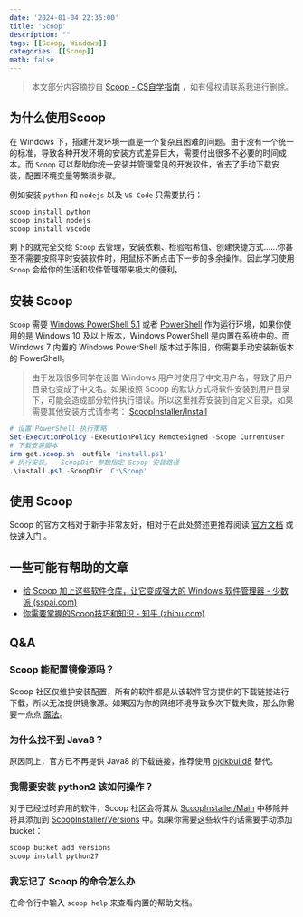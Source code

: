 ```yaml
---
date: '2024-01-04 22:35:00'
title: 'Scoop'
description: ""
tags: [[Scoop, Windows]]
categories: [[Scoop]]
math: false
---
```


> 本文部分内容摘抄自 [Scoop - CS自学指南](https://csdiy.wiki/必学工具/Scoop/#python2) ，如有侵权请联系我进行删除。

## 为什么使用Scoop

在 Windows 下，搭建开发环境一直是一个复杂且困难的问题。由于没有一个统一的标准，导致各种开发环境的安装方式差异巨大，需要付出很多不必要的时间成本。而 `Scoop` 可以帮助你统一安装并管理常见的开发软件，省去了手动下载安装，配置环境变量等繁琐步骤。

例如安装 `python` 和 `nodejs` 以及 `VS Code` 只需要执行：

```powershell
scoop install python
scoop install nodejs
scoop install vscode
```

剩下的就完全交给 `Scoop` 去管理，安装依赖、检验哈希值、创建快捷方式……你甚至不需要按照平时安装软件时，用鼠标不断点击下一步的多余操作。因此学习使用 `Scoop` 会给你的生活和软件管理带来极大的便利。

## 安装 Scoop

`Scoop` 需要 [Windows PowerShell 5.1](https://aka.ms/wmf5download) 或者 [PowerShell](https://aka.ms/powershell) 作为运行环境，如果你使用的是 Windows 10 及以上版本，Windows PowerShell 是内置在系统中的。而 Windows 7 内置的 Windows PowerShell 版本过于陈旧，你需要手动安装新版本的 PowerShell。

> 由于发现很多同学在设置 Windows 用户时使用了中文用户名，导致了用户目录也变成了中文名。如果按照 Scoop 的默认方式将软件安装到用户目录下，可能会造成部分软件执行错误。所以这里推荐安装到自定义目录，如果需要其他安装方式请参考： [ScoopInstaller/Install](https://github.com/ScoopInstaller/Install)

```powershell
# 设置 PowerShell 执行策略
Set-ExecutionPolicy -ExecutionPolicy RemoteSigned -Scope CurrentUser
# 下载安装脚本
irm get.scoop.sh -outfile 'install.ps1'
# 执行安装, --ScoopDir 参数指定 Scoop 安装路径
.\install.ps1 -ScoopDir 'C:\Scoop'
```

## 使用 Scoop

Scoop 的官方文档对于新手非常友好，相对于在此处赘述更推荐阅读 [官方文档](https://github.com/ScoopInstaller/Scoop) 或 [快速入门](https://github.com/ScoopInstaller/Scoop/wiki/Quick-Start) 。

## 一些可能有帮助的文章

- [给 Scoop 加上这些软件仓库，让它变成强大的 Windows 软件管理器 - 少数派 (sspai.com)](https://sspai.com/post/52710#!)
- [你需要掌握的Scoop技巧和知识 - 知乎 (zhihu.com)](https://zhuanlan.zhihu.com/p/135278662)

## Q&A

### Scoop 能配置镜像源吗？

Scoop 社区仅维护安装配置，所有的软件都是从该软件官方提供的下载链接进行下载，所以无法提供镜像源。如果因为你的网络环境导致多次下载失败，那么你需要一点点 [魔法](https://csdiy.wiki/必学工具/翻墙/)。

### 为什么找不到 Java8？

原因同上，官方已不再提供 Java8 的下载链接，推荐使用 [ojdkbuild8](https://github.com/ScoopInstaller/Java/blob/master/bucket/ojdkbuild8.json) 替代。

### 我需要安装 python2 该如何操作？

对于已经过时弃用的软件，Scoop 社区会将其从 [ScoopInstaller/Main](https://github.com/ScoopInstaller/Main) 中移除并将其添加到 [ScoopInstaller/Versions](https://github.com/ScoopInstaller/Versions) 中。如果你需要这些软件的话需要手动添加 bucket：

```powershell
scoop bucket add versions
scoop install python27
```

### 我忘记了 Scoop 的命令怎么办

在命令行中输入 `scoop help` 来查看内置的帮助文档。

